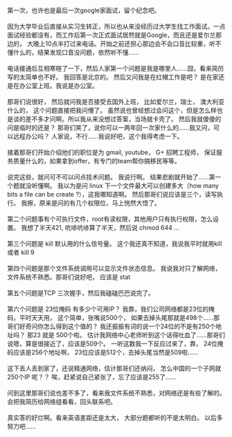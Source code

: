 <div id="sina_keyword_ad_area2" class="articalContent  ">
			<div>第一次，也许也是最后一次google家面试，留个纪念吧。</DIV>
<div><br /></DIV>
因为大学毕业后直接从实习生转正，所以也从来没经历过大学生找工作面试。一点面试经验都没有，而工作后第一次正式面试居然就是Google，而且还是爱尔兰那边的，
大晚上10点半打过来电话。开始之前还担心那边会不会口音比较重，听不懂什么的，结果发现口音没问题，依然听不懂……
<div><br /></DIV>
<div>电话接通后互相寒暄了一下，然后人家第一个问题是我是哪里人……囧，看来简历写的太简单也不好。 我回答是北京的。
然后又问我是在红帽工作是吧？ 是在家还是在办公室上班。我说是办公室。&nbsp;<wbr></DIV>
<div><br /></DIV>
<div>那哥们说很好， 然后就问我是否接受去国外上班， 比如爱尔兰，瑞士， 澳大利亚什么的， 这个问题直接把我问懵了。
虽然说也曾经想过会问这个，但是怎么样也是谈的差不多才问啊。所以我从来没想过答案，当场就卡壳了。 然后我就傻傻的问是临时的还是？
那哥们笑了，说你可以一两年回一次家什么的……我又问，可以远程办公吗？ 人家说，不行……我说好吧，这个我得考虑一下。</DIV>
<div><br /></DIV>
<div>接着那哥们开始介绍他们的职位是为 gmail, youtube， G+ 招聘工程师，
保证服务质量什么的，如果拿到offer，有专门的team帮你搞移民等等。</DIV>
<div><br /></DIV>
<div>说完这些，就问可不可以问点技术问题。 我说行啊。 结果悲剧就开始了……第一个题就没听懂啊。 我以为是问 linux
下一个文件最大可以创建多大（how many bits a file can be create ?），这我哪知道啊。
然后那哥们说应该是三个，读写执行。 我擦，原来是问的有几个权限位，马上恍然大悟了。</DIV>
<div><br /></DIV>
<div>第二个问题事有个可执行文件，root有读权限，其他用户只有执行权限，怎么设置。 我想了半天421, 吭哧吭哧算了半天，然后说
chmod 644 ...</DIV>
<div><br /></DIV>
<div>第三个问题是 kill 默认用的什么信号量。 这个我还真不知道，我说我平时就用kill 或者 kill 9</DIV>
<div><br /></DIV>
<div>第四个问题是那个文件系统调用可以显示文件状态信息。 我说我对只了解网络，文件系统不熟悉。那哥们说好吧， 应该是
stat</DIV>
<div><br /></DIV>
<div>第五个问题是TCP 三次握手，然后我磕磕巴巴说完了。</DIV>
<div><br /></DIV>
<div>第六个问题是 23位掩码 有多少个可用IP？ 我靠，我们公司网络都是23位的掩码，平时天天用， 这个简单，张嘴说500个，
如果去掉头尾那就是498个……那哥们好奇问你怎么得到这个值的？ 我还振振有词的说一个24位的不是有250个地址吗？ 那23 就是
500个啦。 估计我网络中心老师听到这个话得吐血了……那哥们说嗯，算是很接近了，应该是509个。 一听这数我一下反应过来了，靠，
24位掩码应该是256个地址啊， 23位应该是512个，去掉头尾当然是509啦……</DIV>
<div><br /></DIV>
<div>这下丢人丢到家了，还说精通网络，估计那哥们还纳闷， 怎么中国的一个子网就250个IP 呢？？
唉，赶紧说自己紧张了，忘了应该是255了……</DIV>
<div><br /></DIV>
<div>
问到这里那哥们说也差不多了，看来我文件系统不熟悉，对网络还是有些了解的。会把我简历给网络组看看，回头联系吧。&nbsp;<wbr></DIV>
<div><br /></DIV>
<div>真实答的好烂啊。看来英语差距还是太大， 大部分题都听的不是太明白。 以后多努力吧……</DIV>							
		</div>
